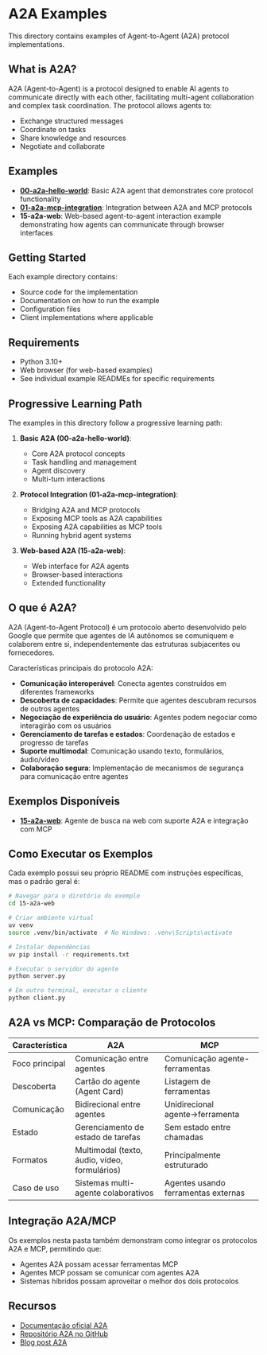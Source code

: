 # A2A Examples

This directory contains examples of Agent-to-Agent (A2A) protocol implementations.

## What is A2A?

A2A (Agent-to-Agent) is a protocol designed to enable AI agents to communicate directly with each other, facilitating multi-agent collaboration and complex task coordination. The protocol allows agents to:

- Exchange structured messages
- Coordinate on tasks
- Share knowledge and resources
- Negotiate and collaborate

## Examples

- **[00-a2a-hello-world](00-a2a-hello-world/)**: Basic A2A agent that demonstrates core protocol functionality
- **[01-a2a-mcp-integration](01-a2a-mcp-integration/)**: Integration between A2A and MCP protocols
- **15-a2a-web**: Web-based agent-to-agent interaction example demonstrating how agents can communicate through browser interfaces

## Getting Started

Each example directory contains:
- Source code for the implementation
- Documentation on how to run the example
- Configuration files
- Client implementations where applicable

## Requirements

- Python 3.10+
- Web browser (for web-based examples)
- See individual example READMEs for specific requirements

## Progressive Learning Path

The examples in this directory follow a progressive learning path:

1. **Basic A2A (00-a2a-hello-world)**:
   - Core A2A protocol concepts
   - Task handling and management
   - Agent discovery
   - Multi-turn interactions

2. **Protocol Integration (01-a2a-mcp-integration)**:
   - Bridging A2A and MCP protocols
   - Exposing MCP tools as A2A capabilities
   - Exposing A2A capabilities as MCP tools
   - Running hybrid agent systems

3. **Web-based A2A (15-a2a-web)**:
   - Web interface for A2A agents
   - Browser-based interactions
   - Extended functionality

## O que é A2A?

A2A (Agent-to-Agent Protocol) é um protocolo aberto desenvolvido pelo Google que permite que agentes de IA autônomos se comuniquem e colaborem entre si, independentemente das estruturas subjacentes ou fornecedores.

Características principais do protocolo A2A:
- **Comunicação interoperável**: Conecta agentes construídos em diferentes frameworks
- **Descoberta de capacidades**: Permite que agentes descubram recursos de outros agentes
- **Negociação de experiência do usuário**: Agentes podem negociar como interagirão com os usuários
- **Gerenciamento de tarefas e estados**: Coordenação de estados e progresso de tarefas
- **Suporte multimodal**: Comunicação usando texto, formulários, áudio/vídeo
- **Colaboração segura**: Implementação de mecanismos de segurança para comunicação entre agentes

## Exemplos Disponíveis

- **[15-a2a-web](15-a2a-web/)**: Agente de busca na web com suporte A2A e integração com MCP

## Como Executar os Exemplos

Cada exemplo possui seu próprio README com instruções específicas, mas o padrão geral é:

```bash
# Navegar para o diretório do exemplo
cd 15-a2a-web

# Criar ambiente virtual
uv venv
source .venv/bin/activate  # No Windows: .venv\Scripts\activate

# Instalar dependências
uv pip install -r requirements.txt

# Executar o servidor do agente
python server.py

# Em outro terminal, executar o cliente
python client.py
```

## A2A vs MCP: Comparação de Protocolos

| Característica | A2A | MCP |
|----------------|-----|-----|
| Foco principal | Comunicação entre agentes | Comunicação agente-ferramentas |
| Descoberta | Cartão do agente (Agent Card) | Listagem de ferramentas |
| Comunicação | Bidirecional entre agentes | Unidirecional agente→ferramenta |
| Estado | Gerenciamento de estado de tarefas | Sem estado entre chamadas |
| Formatos | Multimodal (texto, áudio, vídeo, formulários) | Principalmente estruturado |
| Caso de uso | Sistemas multi-agente colaborativos | Agentes usando ferramentas externas |

## Integração A2A/MCP

Os exemplos nesta pasta também demonstram como integrar os protocolos A2A e MCP, permitindo que:
- Agentes A2A possam acessar ferramentas MCP
- Agentes MCP possam se comunicar com agentes A2A
- Sistemas híbridos possam aproveitar o melhor dos dois protocolos

## Recursos

- [Documentação oficial A2A](https://google.github.io/A2A/)
- [Repositório A2A no GitHub](https://github.com/google/A2A)
- [Blog post A2A](https://developers.googleblog.com/en/a2a-a-new-era-of-agent-interoperability/) 